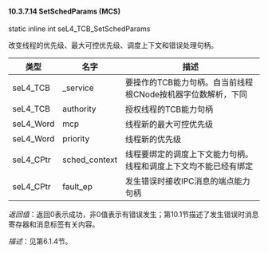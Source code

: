 #### 10.3.7.14  SetSchedParams (MCS)

static inline int seL4_TCB_SetSchedParams

改变线程的优先级、最大可控优先级、调度上下文和错误处理句柄。

类型 | 名字 | 描述
--- | --- | ---
seL4_TCB | _service | 要操作的TCB能力句柄。自当前线程根CNode按机器字位数解析，下同
seL4_TCB | authority | 授权线程的TCB能力句柄
seL4_Word | mcp | 线程新的最大可控优先级
seL4_Word | priority | 线程新的优先级
seL4_CPtr | sched_context | 线程要绑定的调度上下文能力句柄。线程和调度上下文均不能已经有绑定
seL4_CPtr | fault_ep | 发生错误时接收IPC消息的端点能力句柄

*返回值*：返回0表示成功，非0值表示有错误发生；第10.1节描述了发生错误时消息寄存器和消息标签有关内容。

*描述*：见第6.1.4节。

